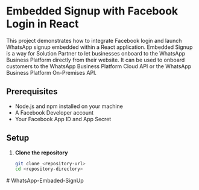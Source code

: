 # Embedded Signup with Facebook Login in React

This project demonstrates how to integrate Facebook login and launch WhatsApp signup embedded within a React application. Embedded Signup is a way for Solution Partner to let businesses onboard to the WhatsApp Business Platform directly from their website. It can be used to onboard customers to the WhatsApp Business Platform Cloud API or the WhatsApp Business Platform On-Premises API. 



## Prerequisites

- Node.js and npm installed on your machine
- A Facebook Developer account
- Your Facebook App ID and App Secret

## Setup

1. **Clone the repository**

   ```sh
   git clone <repository-url>
   cd <repository-directory>
#   W h a t s A p p - E m b a d e d - S i g n U p  
 